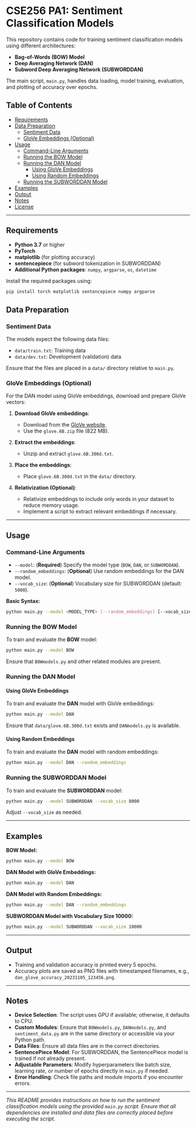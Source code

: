 # CSE256 PA1: Sentiment Classification Models

This repository contains code for training sentiment classification models using different architectures:

- **Bag-of-Words (BOW) Model**
- **Deep Averaging Network (DAN)**
- **Subword Deep Averaging Network (SUBWORDDAN)**

The main script, `main.py`, handles data loading, model training, evaluation, and plotting of accuracy over epochs.

## Table of Contents

- [Requirements](#requirements)
- [Data Preparation](#data-preparation)
  - [Sentiment Data](#sentiment-data)
  - [GloVe Embeddings (Optional)](#glove-embeddings-optional)
- [Usage](#usage)
  - [Command-Line Arguments](#command-line-arguments)
  - [Running the BOW Model](#running-the-bow-model)
  - [Running the DAN Model](#running-the-dan-model)
    - [Using GloVe Embeddings](#using-glove-embeddings)
    - [Using Random Embeddings](#using-random-embeddings)
  - [Running the SUBWORDDAN Model](#running-the-subworddan-model)
- [Examples](#examples)
- [Output](#output)
- [Notes](#notes)
- [License](#license)

---

## Requirements

- **Python 3.7** or higher
- **PyTorch**
- **matplotlib** (for plotting accuracy)
- **sentencepiece** (for subword tokenization in SUBWORDDAN)
- **Additional Python packages**: `numpy`, `argparse`, `os`, `datetime`

Install the required packages using:

```bash
pip install torch matplotlib sentencepiece numpy argparse
```

## Data Preparation

### Sentiment Data

The models expect the following data files:

- `data/train.txt`: Training data
- `data/dev.txt`: Development (validation) data

Ensure that the files are placed in a `data/` directory relative to `main.py`.

### GloVe Embeddings (Optional)

For the DAN model using GloVe embeddings, download and prepare GloVe vectors:

1. **Download GloVe embeddings**:

   - Download from the [GloVe website](https://nlp.stanford.edu/projects/glove/).
   - Use the `glove.6B.zip` file (822 MB).

2. **Extract the embeddings**:

   - Unzip and extract `glove.6B.300d.txt`.

3. **Place the embeddings**:

   - Place `glove.6B.300d.txt` in the `data/` directory.

4. **Relativization (Optional)**:

   - Relativize embeddings to include only words in your dataset to reduce memory usage.
   - Implement a script to extract relevant embeddings if necessary.

---

## Usage

### Command-Line Arguments

- `--model`: (**Required**) Specify the model type (`BOW`, `DAN`, or `SUBWORDDAN`).
- `--random_embeddings`: (**Optional**) Use random embeddings for the DAN model.
- `--vocab_size`: (**Optional**) Vocabulary size for SUBWORDDAN (default: `5000`).

**Basic Syntax:**

```bash
python main.py --model <MODEL_TYPE> [--random_embeddings] [--vocab_size <VOCAB_SIZE>]
```

### Running the BOW Model

To train and evaluate the **BOW** model:

```bash
python main.py --model BOW
```

Ensure that `BOWmodels.py` and other related modules are present.

### Running the DAN Model

#### Using GloVe Embeddings

To train and evaluate the **DAN** model with GloVe embeddings:

```bash
python main.py --model DAN
```

Ensure that `data/glove.6B.300d.txt` exists and `DANmodels.py` is available.

#### Using Random Embeddings

To train and evaluate the **DAN** model with random embeddings:

```bash
python main.py --model DAN --random_embeddings
```

### Running the SUBWORDDAN Model

To train and evaluate the **SUBWORDDAN** model:

```bash
python main.py --model SUBWORDDAN --vocab_size 8000
```

Adjust `--vocab_size` as needed.

---

## Examples

**BOW Model:**

```bash
python main.py --model BOW
```

**DAN Model with GloVe Embeddings:**

```bash
python main.py --model DAN
```

**DAN Model with Random Embeddings:**

```bash
python main.py --model DAN --random_embeddings
```

**SUBWORDDAN Model with Vocabulary Size 10000:**

```bash
python main.py --model SUBWORDDAN --vocab_size 10000
```

---

## Output

- Training and validation accuracy is printed every 5 epochs.
- Accuracy plots are saved as PNG files with timestamped filenames, e.g., `dan_glove_accuracy_20231105_123456.png`.

---

## Notes

- **Device Selection**: The script uses GPU if available; otherwise, it defaults to CPU.
- **Custom Modules**: Ensure that `BOWmodels.py`, `DANmodels.py`, and `sentiment_data.py` are in the same directory or accessible via your Python path.
- **Data Files**: Ensure all data files are in the correct directories.
- **SentencePiece Model**: For SUBWORDDAN, the SentencePiece model is trained if not already present.
- **Adjustable Parameters**: Modify hyperparameters like batch size, learning rate, or number of epochs directly in `main.py` if needed.
- **Error Handling**: Check file paths and module imports if you encounter errors.

---

*This README provides instructions on how to run the sentiment classification models using the provided `main.py` script. Ensure that all dependencies are installed and data files are correctly placed before executing the script.*
